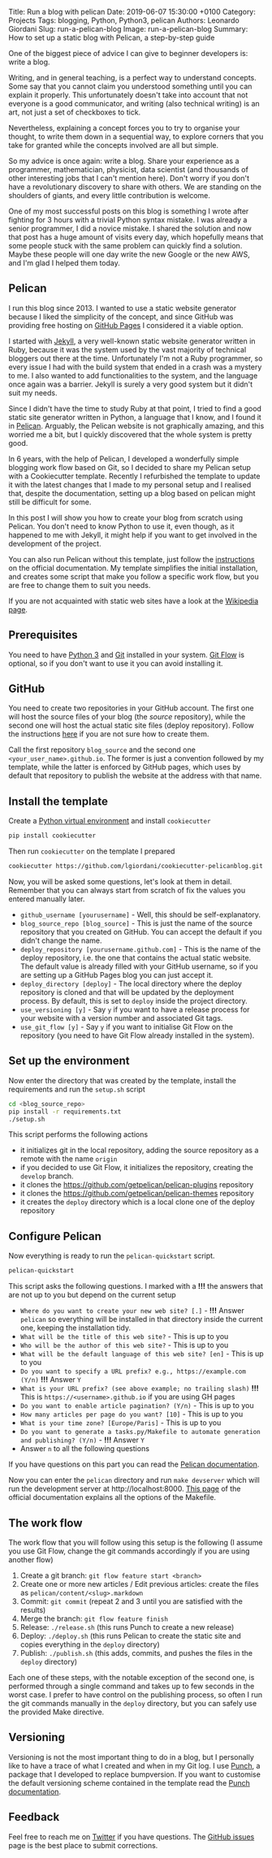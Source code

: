 Title: Run a blog with pelican
Date: 2019-06-07 15:30:00 +0100
Category: Projects
Tags: blogging, Python, Python3, pelican
Authors: Leonardo Giordani
Slug: run-a-pelican-blog
Image: run-a-pelican-blog
Summary: How to set up a static blog with Pelican, a step-by-step guide

One of the biggest piece of advice I can give to beginner developers is: write a blog.

Writing, and in general teaching, is a perfect way to understand concepts. Some say that you cannot claim you understood something until you can explain it properly. This unfortunately doesn't take into account that not everyone is a good communicator, and writing (also technical writing) is an art, not just a set of checkboxes to tick.

Nevertheless, explaining a concept forces you to try to organise your thought, to write them down in a sequential way, to explore corners that you take for granted while the concepts involved are all but simple.

So my advice is once again: write a blog. Share your experience as a programmer, mathematician, physicist, data scientist (and thousands of other interesting jobs that I can't mention here). Don't worry if you don't have a revolutionary discovery to share with others. We are standing on the shoulders of giants, and every little contribution is welcome.

One of my most successful posts on this blog is something I wrote after fighting for 3 hours with a trivial Python syntax mistake. I was already a senior programmer, I did a novice mistake. I shared the solution and now that post has a huge amount of visits every day, which hopefully means that some people stuck with the same problem can quickly find a solution. Maybe these people will one day write the new Google or the new AWS, and I'm glad I helped them today.

## Pelican 

I run this blog since 2013. I wanted to use a static website generator because I liked the simplicity of the concept, and since GitHub was providing free hosting on [GitHub Pages](https://pages.github.com/) I considered it a viable option.

I started with [Jekyll](https://jekyllrb.com/), a very well-known static website generator written in Ruby, because it was the system used by the vast majority of technical bloggers out there at the time. Unfortunately I'm not a Ruby programmer, so every issue I had with the build system that ended in a crash was a mystery to me. I also wanted to add functionalities to the system, and the language once again was a barrier. Jekyll is surely a very good system but it didn't suit my needs.

Since I didn't have the time to study Ruby at that point, I tried to find a good static site generator written in Python, a language that I know, and I found it in [Pelican](https://blog.getpelican.com/). Arguably, the Pelican website is not graphically amazing, and this worried me a bit, but I quickly discovered that the whole system is pretty good.

In 6 years, with the help of Pelican, I developed a wonderfully simple blogging work flow based on Git, so I decided to share my Pelican setup with a Cookiecutter template. Recently I refurbished the template to update it with the latest changes that I made to my personal setup and I realised that, despite the documentation, setting up a blog based on pelican might still be difficult for some.

In this post I will show you how to create your blog from scratch using Pelican. You don't need to know Python to use it, even though, as it happened to me with Jekyll, it might help if you want to get involved in the development of the project.

You can also run Pelican without this template, just follow the [instructions](http://docs.getpelican.com/en/latest/install.html) on the official documentation. My template simplifies the initial installation, and creates some script that make you follow a specific work flow, but you are free to change them to suit you needs.

If you are not acquainted with static web sites have a look at the [Wikipedia page](https://en.wikipedia.org/wiki/Static_web_page).

## Prerequisites

You need to have [Python 3](https://www.python.org/) and [Git](https://git-scm.com/) installed in your system. [Git Flow](https://github.com/petervanderdoes/gitflow-avh) is optional, so if you don't want to use it you can avoid installing it.

## GitHub

You need to create two repositories in your GitHub account. The first one will host the source files of your blog (the _source_ repository), while the second one will host the actual static site files (deploy repository). Follow the instructions [here](https://help.github.com/en/articles/create-a-repo) if you are not sure how to create them.

Call the first repository `blog_source` and the second one `<your_user_name>.github.io`. The former is just a convention followed by my template, while the latter is enforced by GitHub pages, which uses by default that repository to publish the website at the address with that name.

## Install the template

Create a [Python virtual environment](https://docs.python.org/3/tutorial/venv.html) and install `cookiecutter`

``` sh
pip install cookiecutter
```

Then run `cookiecutter` on the template I prepared

``` sh
cookiecutter https://github.com/lgiordani/cookiecutter-pelicanblog.git
```

Now, you will be asked some questions, let's look at them in detail. Remember that you can always start from scratch of fix the values you entered manually later.

* `github_username [yourusername]` - Well, this should be self-explanatory.
* `blog_source_repo [blog_source]` - This is just the name of the source repository that you created on GitHub. You can accept the default if you didn't change the name.
* `deploy_repository [yourusername.github.com]` - This is the name of the deploy repository, i.e. the one that contains the actual static website. The default value is already filled with your GitHub username, so if you are setting up a GitHub Pages blog you can just accept it.
* `deploy_directory [deploy]` - The local directory where the deploy repository is cloned and that will be updated by the deployment process. By default, this is set to `deploy` inside the project directory.
* `use_versioning [y]` - Say `y` if you want to have a release process for your website with a version number and associated Git tags.
* `use_git_flow [y]` - Say `y` if you want to initialise Git Flow on the repository (you need to have Git Flow already installed in the system).

## Set up the environment

Now enter the directory that was created by the template, install the requirements and run the `setup.sh` script

``` sh
cd <blog_source_repo>
pip install -r requirements.txt
./setup.sh
```

This script performs the following actions

* it initializes git in the local repository, adding the source repository as a remote with the name `origin`
* if you decided to use Git Flow, it initializes the repository, creating the `develop` branch.
* it clones the https://github.com/getpelican/pelican-plugins repository
* it clones the https://github.com/getpelican/pelican-themes repository
* it creates the `deploy` directory which is a local clone one of the deploy repository

## Configure Pelican

Now everything is ready to run the `pelican-quickstart` script.

``` sh
pelican-quickstart
```

This script asks the following questions. I marked with a **!!!** the answers that are not up to you but depend on the current setup

* `Where do you want to create your new web site? [.]` - **!!!** Answer `pelican` so everything will be installed in that directory inside the current one, keeping the installation tidy.
* `What will be the title of this web site?` - This is up to you
* `Who will be the author of this web site?` - This is up to you
* `What will be the default language of this web site? [en]` - This is up to you
* `Do you want to specify a URL prefix? e.g., https://example.com   (Y/n)` **!!!** Answer `Y`
* `What is your URL prefix? (see above example; no trailing slash)` **!!!** This is `https://<username>.github.io` if you are using GH pages
* `Do you want to enable article pagination? (Y/n)` - This is up to you
* `How many articles per page do you want? [10]` - This is up to you
* `What is your time zone? [Europe/Paris]` - This is up to you
* `Do you want to generate a tasks.py/Makefile to automate generation and publishing? (Y/n)` - **!!!** Answer `Y`
* Answer `n` to all the following questions

If you have questions on this part you can read the [Pelican documentation](http://docs.getpelican.com/en/latest/install.html).

Now you can enter the `pelican` directory and run `make devserver` which will run the development server at http://localhost:8000. [This page](http://docs.getpelican.com/en/latest/publish.html#make) of the official documentation explains all the options of the Makefile.

## The work flow

The work flow that you will follow using this setup is the following (I assume you use Git Flow, change the git commands accordingly if you are using another flow)

1. Create a git branch: `git flow feature start <branch>`
2. Create one or more new articles / Edit previous articles: create the files as `pelican/content/<slug>.markdown`
3. Commit: `git commit` (repeat 2 and 3 until you are satisfied with the results)
4. Merge the branch: `git flow feature finish`
5. Release: `./release.sh` (this runs Punch to create a new release)
6. Deploy: `./deploy.sh` (this runs Pelican to create the static site and copies everything in the `deploy` directory)
7. Publish: `./publish.sh` (this adds, commits, and pushes the files in the `deploy` directory)

Each one of these steps, with the notable exception of the second one, is performed through a single command and takes up to few seconds in the worst case. I prefer to have control on the publishing process, so often I run the git commands manually in the `deploy` directory, but you can safely use the provided Make directive.

## Versioning

Versioning is not the most important thing to do in a blog, but I personally like to have a trace of what I created and when in my Git log. I use [Punch](https://pypi.org/project/punch.py/), a package that I developed to replace bumpversion. If you want to customise the default versioning scheme contained in the template read the [Punch documentation](https://punch.readthedocs.io/en/latest/).

## Feedback

Feel free to reach me on [Twitter](https://twitter.com/thedigicat) if you have questions. The [GitHub issues](https://github.com/TheDigitalCatOnline/thedigitalcatonline.github.com/issues) page is the best place to submit corrections.
